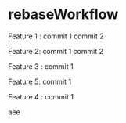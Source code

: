 # rebaseWorkflow

Feature 1 :
    commit 1
    commit 2

Feature 2:
    commit 1
    commit 2

Feature 3 :
    commit 1

Feature 5:
    commit 1
    
Feature 4 :
    commit 1

aee